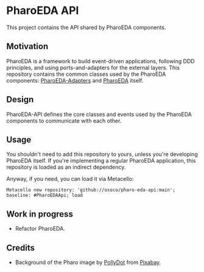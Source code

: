 # PharoEDA API

This project contains the API shared by PharoEDA components.

## Motivation

PharoEDA is a framework to build event-driven applications, following DDD principles, and using ports-and-adapters for the external layers. This repository contains the common classes used by the PharoEDA components: [PharoEDA-Adapters](https://github.com/osoco/pharo-eda-adapters "PharoEDA Adapters") and [PharoEDA](https://github.com/osoco/pharo-eda-adapters "PharoEDA") itself.

## Design

PharoEDA-API defines the core classes and events used by the PharoEDA components to communicate with each other.

## Usage

You shouldn't need to add this repository to yours, unless you're developing PharoEDA itself. If you're implementing a regular PharoEDA application, this repository is loaded as an indirect dependency.

Anyway, if you need, you can load it via Metacello:

```smalltalk
Metacello new repository: 'github://osoco/pharo-eda-api:main'; baseline: #PharoEDAApi; load
```

## Work in progress

- Refactor PharoEDA.

## Credits

- Background of the Pharo image by <a href="https://pixabay.com/users/pollydot-160618/?utm_source=link-attribution&amp;utm_medium=referral&amp;utm_campaign=image&amp;utm_content=337695">PollyDot</a> from <a href="https://pixabay.com/?utm_source=link-attribution&amp;utm_medium=referral&amp;utm_campaign=image&amp;utm_content=337695">Pixabay</a>.
